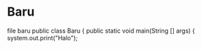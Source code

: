 # Baru
file baru
public class Baru {
public static void main(String [] args) {
system.out.print("Halo");
